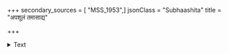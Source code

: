 +++
secondary_sources = [ "MSS_1953",]
jsonClass = "Subhaashita"
title = "अपशूलं तमासाद्य"

+++

<details><summary>Text</summary>

अपशूलं तमासाद्य लवणं लक्ष्मणानुजः।  
रुरोध संमुखीनो हि जयो रन्ध्रप्रहारिणाम्॥
</details>
